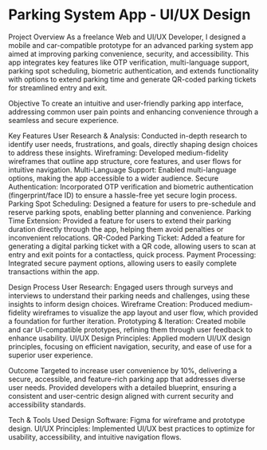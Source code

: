 # Parking System App - UI/UX Design


Project Overview
As a freelance Web and UI/UX Developer, I designed a mobile and car-compatible prototype for an advanced parking system app aimed at improving parking convenience, security, and accessibility. This app integrates key features like OTP verification, multi-language support, parking spot scheduling, biometric authentication, and extends functionality with options to extend parking time and generate QR-coded parking tickets for streamlined entry and exit.

Objective
To create an intuitive and user-friendly parking app interface, addressing common user pain points and enhancing convenience through a seamless and secure experience.

Key Features
User Research & Analysis: Conducted in-depth research to identify user needs, frustrations, and goals, directly shaping design choices to address these insights.
Wireframing: Developed medium-fidelity wireframes that outline app structure, core features, and user flows for intuitive navigation.
Multi-Language Support: Enabled multi-language options, making the app accessible to a wider audience.
Secure Authentication: Incorporated OTP verification and biometric authentication (fingerprint/face ID) to ensure a hassle-free yet secure login process.
Parking Spot Scheduling: Designed a feature for users to pre-schedule and reserve parking spots, enabling better planning and convenience.
Parking Time Extension: Provided a feature for users to extend their parking duration directly through the app, helping them avoid penalties or inconvenient relocations.
QR-Coded Parking Ticket: Added a feature for generating a digital parking ticket with a QR code, allowing users to scan at entry and exit points for a contactless, quick process.
Payment Processing: Integrated secure payment options, allowing users to easily complete transactions within the app.

Design Process
User Research: Engaged users through surveys and interviews to understand their parking needs and challenges, using these insights to inform design choices.
Wireframe Creation: Produced medium-fidelity wireframes to visualize the app layout and user flow, which provided a foundation for further iteration.
Prototyping & Iteration: Created mobile and car UI-compatible prototypes, refining them through user feedback to enhance usability.
UI/UX Design Principles: Applied modern UI/UX design principles, focusing on efficient navigation, security, and ease of use for a superior user experience.

Outcome
Targeted to increase user convenience by 10%, delivering a secure, accessible, and feature-rich parking app that addresses diverse user needs.
Provided developers with a detailed blueprint, ensuring a consistent and user-centric design aligned with current security and accessibility standards.

Tech & Tools Used
Design Software: Figma for wireframe and prototype design.
UI/UX Principles: Implemented UI/UX best practices to optimize for usability, accessibility, and intuitive navigation flows.


